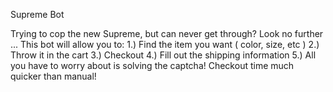 Supreme Bot

Trying to cop the new Supreme, but can never get through? 
Look no further ... This bot will allow you to:
1.) Find the item you want ( color, size, etc )
2.) Throw it in the cart
3.) Checkout
4.) Fill out the shipping information
5.) All you have to worry about is solving the captcha!
Checkout time much quicker than manual!
